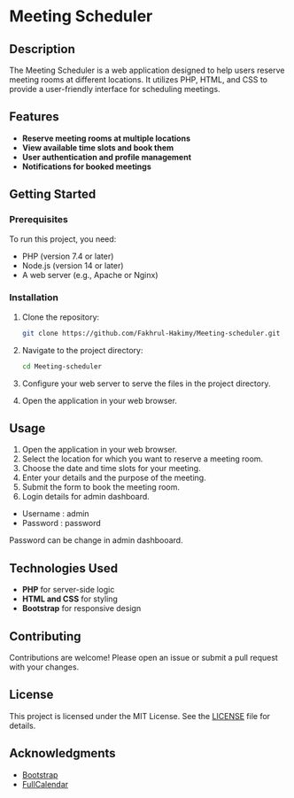 # Meeting Scheduler

## Description
The Meeting Scheduler is a web application designed to help users reserve meeting rooms at different locations. It utilizes PHP, HTML, and CSS to provide a user-friendly interface for scheduling meetings.

## Features
- **Reserve meeting rooms at multiple locations**
- **View available time slots and book them**
- **User authentication and profile management**
- **Notifications for booked meetings**

## Getting Started

### Prerequisites
To run this project, you need:

- PHP (version 7.4 or later)
- Node.js (version 14 or later)
- A web server (e.g., Apache or Nginx)

### Installation
1. Clone the repository:

    ```bash
    git clone https://github.com/Fakhrul-Hakimy/Meeting-scheduler.git
    ```

2. Navigate to the project directory:

    ```bash
    cd Meeting-scheduler
    ```

3. Configure your web server to serve the files in the project directory.

4. Open the application in your web browser.

## Usage
1. Open the application in your web browser.
2. Select the location for which you want to reserve a meeting room.
3. Choose the date and time slots for your meeting.
4. Enter your details and the purpose of the meeting.
5. Submit the form to book the meeting room.
6. Login details for admin dashboard.
 -  Username : admin
 - Password : password 

Password can be change in admin dashbooard.

## Technologies Used
- **PHP** for server-side logic
- **HTML and CSS** for styling
- **Bootstrap** for responsive design

## Contributing
Contributions are welcome! Please open an issue or submit a pull request with your changes.

## License
This project is licensed under the MIT License. See the [LICENSE](LICENSE) file for details.

## Acknowledgments
- [Bootstrap](https://getbootstrap.com/)
- [FullCalendar](https://fullcalendar.io/)

